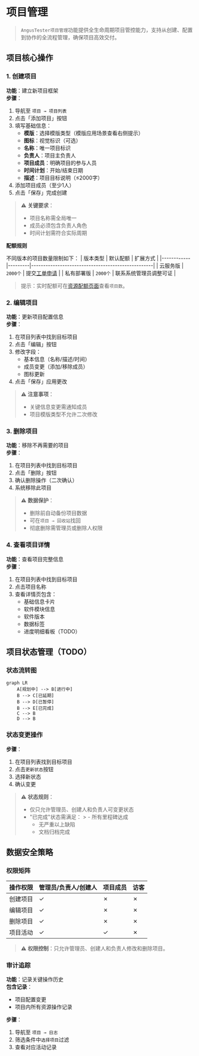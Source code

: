 # 项目管理

> `AngusTester项目管理`功能提供全生命周期项目管控能力，支持从创建、配置到协作的全流程管理，确保项目高效交付。

## 项目核心操作

### 1. 创建项目
**功能**：建立新项目框架  
**步骤**：
1. 导航至 `项目 → 项目列表`
2. 点击「添加项目」按钮
3. 填写基础信息：
    - **模版**：选择模版类型（模版应用场景查看右侧提示）
    - **图标**：视觉标识（可选）
    - **名称**：唯一项目标识
    - **负责人**：项目主负责人
    - **项目成员**：明确项目的参与人员
    - **时间计划**：开始/结束日期
    - **描述**：项目目标说明（≤2000字）
4. 添加项目成员（至少1人）
5. 点击「保存」完成创建

> ⚠️ **关键要求**：
> - 项目名称需全局唯一
> - 成员必须包含负责人角色
> - 时间计划需符合实际周期

**配额规则**

不同版本的项目数量限制如下：
| 版本类型   | 默认配额    | 扩展方式                                              |
|------------|---------|---------------------------------------------------|
| 云服务版   | `2000个` | 提交[工单申请](https://wo.xcan.cloud/workorders/create) |
| 私有部署版 | `2000个` | 联系系统管理员调整可证                                 |

> 提示：实时配额可在[资源配额页面](../../introduction/quotas)查看`项目数`。

### 2. 编辑项目
**功能**：更新项目配置信息  
**步骤**：
1. 在项目列表中找到目标项目
2. 点击「编辑」按钮
3. 修改字段：
    - 基本信息（名称/描述/时间）
    - 成员变更（添加/移除成员）
    - 图标更新
4. 点击「保存」应用更改

> ⚠️ **注意事项**：
> - 关键信息变更需通知成员
> - 项目模版类型不允许二次修改

### 3. 删除项目
**功能**：移除不再需要的项目  
**步骤**：
1. 在项目列表中找到目标项目
2. 点击「删除」按钮
3. 确认删除操作（二次确认）
4. 系统移除此项目

> ⚠️ **数据保护**：
> - 删除前自动备份项目数据
> - 可在`项目 → 回收站`找回
> - 彻底删除需管理员或删除人权限

### 4. 查看项目详情
**功能**：查看项目完整信息  
**步骤**：
1. 在项目列表中找到目标项目
2. 点击项目名称
3. 查看详情页包含：
    - 基础信息卡片
    - 软件模块信息
    - 软件版本
    - 数据标签
    - 进度明细看板（TODO）

## 项目状态管理（TODO）

### 状态流转图
```mermaid
graph LR
    A[规划中] --> B[进行中]
    B --> C[已延期]
    B --> D[已暂停]
    B --> E[已完成]
    C --> B
    D --> B
```

### 状态变更操作
**步骤**：
1. 在项目列表找到目标项目
2. 点击`更新状态`按钮
3. 选择新状态
4. 确认变更

> ⚠️ **状态规则**：
> - 仅只允许管理员、创建人和负责人可变更状态
> - "已完成"状态需满足：
    >   - 所有里程碑达成
>   - 无严重以上缺陷
>   - 文档归档完成

## 数据安全策略

### 权限矩阵
| 操作权限 | 管理员/负责人/创建人 | 项目成员 | 访客 |
| -------- |------| -------- | ---- |
| 创建项目 | ✓    | ✗        | ✗    |
| 编辑项目 | ✓    | ✗        | ✗    |
| 删除项目 | ✓    | ✗        | ✗    |
| 项目活动 | ✓    | ✓        | ✗    |

> ⚠️ **权限控制**：只允许管理员、创建人和负责人修改和删除项目。

### 审计追踪
**功能**：记录关键操作历史  
**包含记录**：
- 项目配置变更
- 项目内所有资源操作记录

**步骤**：  
1. 导航至 `项目 → 日志`
2. 筛选条件中`选择项目`过滤
3. 查看对应活动记录
